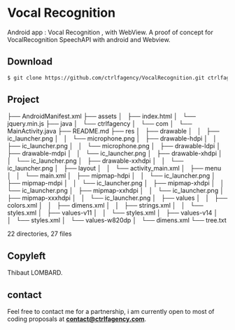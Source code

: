 # Vocal Recognition
Android app : Vocal Recognition , with WebView.
A proof of concept for VocalRecognition SpeechAPI with android and Webview.

## Download
```sh
$ git clone https://github.com/ctrlfagency/VocalRecognition.git ctrlfagency

```
## Project 

├── AndroidManifest.xml
├── assets
│   ├── index.html
│   └── jquery.min.js
├── java
│   └── ctrlfagency
│       └── com
│           └── MainActivity.java
├── README.md
├── res
│   ├── drawable
│   │   ├── ic_launcher.png
│   │   └── microphone.png
│   ├── drawable-hdpi
│   │   ├── ic_launcher.png
│   │   └── microphone.png
│   ├── drawable-ldpi
│   ├── drawable-mdpi
│   │   └── ic_launcher.png
│   ├── drawable-xhdpi
│   │   └── ic_launcher.png
│   ├── drawable-xxhdpi
│   │   └── ic_launcher.png
│   ├── layout
│   │   └── activity_main.xml
│   ├── menu
│   │   └── main.xml
│   ├── mipmap-hdpi
│   │   └── ic_launcher.png
│   ├── mipmap-mdpi
│   │   └── ic_launcher.png
│   ├── mipmap-xhdpi
│   │   └── ic_launcher.png
│   ├── mipmap-xxhdpi
│   │   └── ic_launcher.png
│   ├── mipmap-xxxhdpi
│   │   └── ic_launcher.png
│   ├── values
│   │   ├── colors.xml
│   │   ├── dimens.xml
│   │   ├── strings.xml
│   │   └── styles.xml
│   ├── values-v11
│   │   └── styles.xml
│   ├── values-v14
│   │   └── styles.xml
│   └── values-w820dp
│       └── dimens.xml
└── tree.txt

22 directories, 27 files

## Copyleft
Thibaut LOMBARD.

## contact
Feel free to contact me for a partnership, i am currently open to most of coding proposals at **contact@ctrlfagency.com**.


[comment]: #
   [ctrlfagency.com]: <https://ctrlfagency.com>
  

